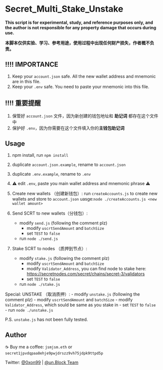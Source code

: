 # Secret_Multi_Stake_Unstake

**This script is for experimental, study, and reference purposes only, and the author is not responsible for any property damage that occurs during use.**

**本脚本仅供实验、学习、参考用途，使用过程中出现任何财产损失，作者概不负责。**

## !!!! IMPORTANCE
1. Keep your `account.json` safe. All the new wallet address and mnemonic are in this file.
2. Keep your `.env` safe. You need to paste your mnemonic into this file.

## !!!! 重要提醒
1. 保管好 `account.json` 文件，因为新创建的钱包地址和 **助记词** 都存在这个文件中
2. 保护好 `.env`，因为你需要在这个文件填入你的**主钱包助记词**

## Usage 

1. npm install, run `npm install`
2. duplicate `account.json.example`, rename to `account.json`
3. duplicate `.env.example`, rename to `.env`
4. ⚠️ edit `.env`, paste you main wallet address and mnemonic phrase ⚠️ 

5. Create new wallets （创建新钱包）: run `createAccounts.js` to create new wallets and store to `account.json`
	uasge:`node ./createAccounts.js <new wallet amount>`

6. Send SCRT to new wallets（分钱包）: 
	- modify `send.js` (following the comment plz)
		- modify `uscrtSendAmount` and `batchSize`
		- set `TEST` to `false`
	- run `node ./send.js`

7. Stake SCRT to nodes （质押到节点）:
	- modify `stake.js` (following the comment plz)
		- modify `uscrtSendAmount` and `batchSize`
		- modify `Validator_Address`, you can find node to stake here: https://secretnodes.com/secret/chains/secret-3/validators
		- set `TEST` to `false`
	- run `node ./stake.js`

Special: UNSTAKE （取消质押）:
	- modify `unstake.js` (following the comment plz)
		- modify `uscrtSendAmount` and `batchSize`
		- modify `Validator_Address`, which sould be same as you stake in 
		- set `TEST` to `false`
	- run `node ./unstake.js`

P.S. `unstake.js` has not been fully tested.

## Author
☕ Buy me a coffee: `jsmjsm.eth` or `secret1jpvdqpaa8ehje9pwjdrszz9vh75jdpk9ttpd5p`

Twitter: [@0xon99](https://twitter.com/0xon99) | [@un.Block Team](https://twitter.com/unBlock256)
